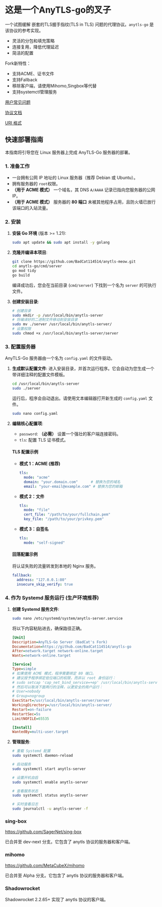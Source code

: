 # 这是一个AnyTLS-go的叉子

一个试图缓解 嵌套的TLS握手指纹(TLS in TLS) 问题的代理协议。`anytls-go` 是该协议的参考实现。

- 灵活的分包和填充策略
- 连接复用，降低代理延迟
- 简洁的配置

Fork新特性：
- 支持ACME、证书文件
- 支持Fallback
- 移除客户端，请使用Mihomo,Singbox等代替
- 支持systemctl管理服务

[用户常见问题](./docs/faq.md)

[协议文档](./docs/protocol.md)

[URI 格式](./docs/uri_scheme.md)

## 快速部署指南

本指南将引导您在 Linux 服务器上完成 AnyTLS-Go 服务器的部署。

### 1. 准备工作

*   一台拥有公网 IP 地址的 Linux 服务器（推荐 Debian 或 Ubuntu）。
*   拥有服务器的 `root`权限。
*   **（用于 ACME 模式）** 一个域名，其 DNS `A/AAAA` 记录已指向您服务器的公网 IP。
*   **（用于 ACME 模式）** 服务器的 **80 端口** 未被其他程序占用，且防火墙已放行该端口的入站流量。

### 2. 安装

1.  **安装 Go 环境** (版本 >= 1.21):
    ```bash
    sudo apt update && sudo apt install -y golang
    ```

2.  **克隆并编译本项目**:
    ```bash
    git clone https://github.com/BadCat114514/anytls-meow.git
    cd anytls-go/cmd/server
    go mod tidy
    go build
    ```
    编译成功后，您会在当前目录 (`cmd/server`) 下找到一个名为 `server` 的可执行文件。

3.  **创建安装目录**:
    ```bash
    # 创建目录
    sudo mkdir -p /usr/local/bin/anytls-server
    # 将编译好的二进制文件移动到安装目录
    sudo mv ./server /usr/local/bin/anytls-server/
    # 设置权限
    sudo chmod +x /usr/local/bin/anytls-server/server
    ```

### 3. 配置服务器

AnyTLS-Go 服务器由一个名为 `config.yaml` 的文件驱动。

1.  **生成默认配置文件**:
    进入安装目录，并首次运行程序。它会自动为您生成一个带详细注释的配置文件模板。
    ```bash
    cd /usr/local/bin/anytls-server
    sudo ./server
    ```
    运行后，程序会自动退出。请使用文本编辑器打开新生成的 `config.yaml` 文件。
    ```bash
    sudo nano config.yaml
    ```

2.  **编辑核心配置项**:

    *   `password`: **（必需）** 设置一个强壮的客户端连接密码。
    *   `tls`: 配置 TLS 证书模式。

    #### TLS 配置示例

    *   **模式 1：ACME (推荐)**
        ```yaml
        tls:
          mode: "acme"
          domain: "your.domain.com"      # 替换为您的域名
          email: "your-email@example.com" # 替换为您的邮箱
        ```

    *   **模式 2：文件**
        ```yaml
        tls:
          mode: "file"
          cert_file: "/path/to/your/fullchain.pem"
          key_file: "/path/to/your/privkey.pem"
        ```

    *   **模式 3：自签名**
        ```yaml
        tls:
          mode: "self-signed"
        ```

    #### 回落配置示例

    将认证失败的流量转发到本地的 Nginx 服务。
    ```yaml
    fallback:
      address: "127.0.0.1:80"
      insecure_skip_verify: true
    ```

### 4. 作为 Systemd 服务运行 (生产环境推荐)

1.  **创建 Systemd 服务文件**:
    ```bash
    sudo nano /etc/systemd/system/anytls-server.service
    ```
    将以下内容粘贴进去，确保路径正确。

    ```ini
    [Unit]
    Description=AnyTLS-Go Server (BadCat's Fork)
    Documentation=https://github.com/BadCat114514/anytls-go
    After=network.target network-online.target
    Wants=network-online.target

    [Service]
    Type=simple
    # 如果使用 ACME 模式，程序需要绑定 80 端口。
    # 建议授予程序绑定低位端口的权限，而非以 root 身份运行：
    # sudo setcap 'cap_net_bind_service=+ep' /usr/local/bin/anytls-server/server
    # 然后可以取消下面两行的注释，以更安全的用户运行：
    # User=nobody
    # Group=nogroup
    ExecStart=/usr/local/bin/anytls-server/server
    WorkingDirectory=/usr/local/bin/anytls-server/
    Restart=on-failure
    RestartSec=5s
    LimitNOFILE=65535

    [Install]
    WantedBy=multi-user.target
    ```

2.  **管理服务**:
    ```bash
    # 重载 Systemd 配置
    sudo systemctl daemon-reload

    # 启动服务
    sudo systemctl start anytls-server

    # 设置开机自启
    sudo systemctl enable anytls-server

    # 查看服务状态
    sudo systemctl status anytls-server

    # 实时查看日志
    sudo journalctl -u anytls-server -f
    ```

### sing-box

https://github.com/SagerNet/sing-box

已合并至 dev-next 分支。它包含了 anytls 协议的服务器和客户端。

### mihomo

https://github.com/MetaCubeX/mihomo

已合并至 Alpha 分支。它包含了 anytls 协议的服务器和客户端。

### Shadowrocket

Shadowrocket 2.2.65+ 实现了 anytls 协议的客户端。
